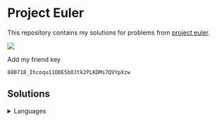 # Project Euler

This repository contains my solutions for problems from [project
euler](https://projecteuler.net).

![](https://projecteuler.net/profile/zidhuss.png)

Add my friend key

<pre><code>880718_Ihcoqu11O0E5bOJtk2PLKDMs7QVYpXzw</code></pre>

## Solutions

<details>
<summary>Languages</summary>
<table>
  <thead>
    <tr class="header">
      <th align="center">Problem</th>
      <th align="center">C</th>
      <th align="center">C++</th>
      <th align="center">Python</th>
      <th align="center">Go</th>
      <th align="center">Java</th>
      <th align="center">JavaScript</th>
      <th align="center">Rust</th>
    </tr>
  </thead>
  <tbody>
    <tr class="odd">
      <td align="center">001</td>
      <td align="center"><a href="solutions/001/001.c">🔵</a></td>
      <td align="center"><a href="solutions/001/001.cc">🔵</a></td>
      <td align="center"><a href="solutions/001/001.py">🔵</a></td>
      <td align="center"><a href="solutions/001/001.go">🔵</a></td>
      <td align="center"><a href="solutions/001/_001.java">🔵</a></td>
      <td align="center"><a href="solutions/001/001.js">🔵</a></td>
      <td align="center"><a href="solutions/001/001.rs">🔵</a></td>
    </tr>
    <tr class="even">
      <td align="center">002</td>
      <td align="center"><a href="solutions/002/002.c">🔵</a></td>
      <td align="center"><a href="solutions/002/002.cc">🔵</a></td>
      <td align="center"><a href="solutions/002/002.py">🔵</a></td>
      <td align="center"><a href="solutions/002/002.go">🔵</a></td>
      <td align="center"><a href="solutions/002/_002.java">🔵</a></td>
      <td align="center"><a href="solutions/002/002.js">🔵</a></td>
      <td align="center"><a href="solutions/002/002.rs">🔵</a></td>
    </tr>
    <tr class="odd">
      <td align="center">003</td>
      <td align="center"><a href="solutions/003/003.c">🔵</a></td>
      <td align="center"><a href="solutions/003/003.cc">🔵</a></td>
      <td align="center"><a href="solutions/003/003.py">🔵</a></td>
      <td align="center"><a href="solutions/003/003.go">🔵</a></td>
      <td align="center"><a href="solutions/003/_003.java">🔵</a></td>
      <td align="center"><a href="solutions/003/003.js">🔵</a></td>
      <td align="center"><a href="solutions/003/003.rs">🔵</a></td>
    </tr>
    <tr class="even">
      <td align="center">004</td>
      <td align="center"><a href="solutions/004/004.c">🔵</a></td>
      <td align="center"><a href="solutions/004/004.cc">🔵</a></td>
      <td align="center"><a href="solutions/004/004.py">🔵</a></td>
      <td align="center"><a href="solutions/004/004.go">🔵</a></td>
      <td align="center"><a href="solutions/004/_004.java">🔵</a></td>
      <td align="center"><a href="solutions/004/004.js">🔵</a></td>
      <td align="center"><a href="solutions/004/004.rs">🔵</a></td>
    </tr>
    <tr class="odd">
      <td align="center">005</td>
      <td align="center"><a href="solutions/005/005.c">🔵</a></td>
      <td align="center"><a href="solutions/005/005.cc">🔵</a></td>
      <td align="center"><a href="solutions/005/005.py">🔵</a></td>
      <td align="center"><a href="solutions/005/005.go">🔵</a></td>
      <td align="center"><a href="solutions/005/_005.java">🔵</a></td>
      <td align="center"><a href="solutions/005/005.js">🔵</a></td>
      <td align="center"><a href="solutions/005/005.rs">🔵</a></td>
    </tr>
    <tr class="even">
      <td align="center">006</td>
      <td align="center"><a href="solutions/006/006.c">🔵</a></td>
      <td align="center"><a href="solutions/006/006.cc">🔵</a></td>
      <td align="center"><a href="solutions/006/006.py">🔵</a></td>
      <td align="center"><a href="solutions/006/006.go">🔵</a></td>
      <td align="center"><a href="solutions/006/_006.java">🔵</a></td>
      <td align="center"><a href="solutions/006/006.js">🔵</a></td>
      <td align="center"><a href="solutions/006/006.rs">🔵</a></td>
    </tr>
    <tr class="odd">
      <td align="center">007</td>
      <td align="center"><a href="solutions/007/007.c">🔵</a></td>
      <td align="center"><a href="solutions/007/007.cc">🔵</a></td>
      <td align="center"><a href="solutions/007/007.py">🔵</a></td>
      <td align="center"><a href="solutions/007/007.go">🔵</a></td>
      <td align="center"><a href="solutions/007/_007.java">🔵</a></td>
      <td align="center"><a href="solutions/007/007.js">🔵</a></td>
      <td align="center"></td>
    </tr>
    <tr class="even">
      <td align="center">008</td>
      <td align="center"><a href="solutions/008/008.c">🔵</a></td>
      <td align="center"></td>
      <td align="center"><a href="solutions/008/008.py">🔵</a></td>
      <td align="center"><a href="solutions/008/008.go">🔵</a></td>
      <td align="center"><a href="solutions/008/_008.java">🔵</a></td>
      <td align="center"><a href="solutions/008/008.js">🔵</a></td>
      <td align="center"><a href="solutions/008/008.rs">🔵</a></td>
    </tr>
    <tr class="odd">
      <td align="center">009</td>
      <td align="center"><a href="solutions/009/009.c">🔵</a></td>
      <td align="center"><a href="solutions/009/009.cc">🔵</a></td>
      <td align="center"><a href="solutions/009/009.py">🔵</a></td>
      <td align="center"><a href="solutions/009/009.go">🔵</a></td>
      <td align="center"><a href="solutions/009/_009.java">🔵</a></td>
      <td align="center"><a href="solutions/009/009.js">🔵</a></td>
      <td align="center"></td>
    </tr>
    <tr class="even">
      <td align="center">010</td>
      <td align="center"><a href="solutions/010/010.c">🔵</a></td>
      <td align="center"><a href="solutions/010/010.cc">🔵</a></td>
      <td align="center"><a href="solutions/010/010.py">🔵</a></td>
      <td align="center"><a href="solutions/010/010.go">🔵</a></td>
      <td align="center"><a href="solutions/010/_010.java">🔵</a></td>
      <td align="center"><a href="solutions/010/010.js">🔵</a></td>
      <td align="center"></td>
    </tr>
    <tr class="odd">
      <td align="center">011</td>
      <td align="center"></td>
      <td align="center"></td>
      <td align="center"></td>
      <td align="center"><a href="solutions/011/011.go">🔵</a></td>
      <td align="center"></td>
      <td align="center"></td>
      <td align="center"></td>
    </tr>
    <tr class="even">
      <td align="center">012</td>
      <td align="center"></td>
      <td align="center"></td>
      <td align="center"></td>
      <td align="center"><a href="solutions/012/012.go">🔵</a></td>
      <td align="center"></td>
      <td align="center"></td>
      <td align="center"></td>
    </tr>
    <tr class="odd">
      <td align="center">013</td>
      <td align="center"><a href="solutions/013/013.c">🔵</a></td>
      <td align="center"></td>
      <td align="center"><a href="solutions/013/013.py">🔵</a></td>
      <td align="center"><a href="solutions/013/013.go">🔵</a></td>
      <td align="center"></td>
      <td align="center"></td>
      <td align="center"></td>
    </tr>
    <tr class="even">
      <td align="center">014</td>
      <td align="center"></td>
      <td align="center"></td>
      <td align="center"></td>
      <td align="center"><a href="solutions/014/014.go">🔵</a></td>
      <td align="center"></td>
      <td align="center"></td>
      <td align="center"></td>
    </tr>
    <tr class="odd">
      <td align="center">015</td>
      <td align="center"><a href="solutions/015/015.c">🔵</a></td>
      <td align="center"><a href="solutions/015/015.cc">🔵</a></td>
      <td align="center"><a href="solutions/015/015.py">🔵</a></td>
      <td align="center"><a href="solutions/015/015.go">🔵</a></td>
      <td align="center"><a href="solutions/015/_015.java">🔵</a></td>
      <td align="center"><a href="solutions/015/015.js">🔵</a></td>
      <td align="center"><a href="solutions/015/015.rs">🔵</a></td>
    </tr>
    <tr class="even">
      <td align="center">016</td>
      <td align="center"><a href="solutions/016/016.c">🔵</a></td>
      <td align="center"></td>
      <td align="center"><a href="solutions/016/016.py">🔵</a></td>
      <td align="center"><a href="solutions/016/016.go">🔵</a></td>
      <td align="center"></td>
      <td align="center"></td>
      <td align="center"></td>
    </tr>
    <tr class="odd">
      <td align="center">017</td>
      <td align="center"></td>
      <td align="center"></td>
      <td align="center"></td>
      <td align="center"><a href="solutions/017/017.go">🔵</a></td>
      <td align="center"></td>
      <td align="center"></td>
      <td align="center"></td>
    </tr>
    <tr class="even">
      <td align="center">018</td>
      <td align="center"><a href="solutions/018/018.c">🔵</a></td>
      <td align="center"></td>
      <td align="center"></td>
      <td align="center"><a href="solutions/018/018.go">🔵</a></td>
      <td align="center"></td>
      <td align="center"></td>
      <td align="center"></td>
    </tr>
    <tr class="odd">
      <td align="center">019</td>
      <td align="center"><a href="solutions/019/019.c">🔵</a></td>
      <td align="center"></td>
      <td align="center"><a href="solutions/019/019.py">🔵</a></td>
      <td align="center"><a href="solutions/019/019.go">🔵</a></td>
      <td align="center"></td>
      <td align="center"></td>
      <td align="center"></td>
    </tr>
    <tr class="even">
      <td align="center">020</td>
      <td align="center"><a href="solutions/020/020.c">🔵</a></td>
      <td align="center"></td>
      <td align="center"><a href="solutions/020/020.py">🔵</a></td>
      <td align="center"><a href="solutions/020/020.go">🔵</a></td>
      <td align="center"></td>
      <td align="center"></td>
      <td align="center"></td>
    </tr>
    <tr class="odd">
      <td align="center">021</td>
      <td align="center"><a href="solutions/021/021.c">🔵</a></td>
      <td align="center"></td>
      <td align="center"><a href="solutions/021/021.py">🔵</a></td>
      <td align="center"><a href="solutions/021/021.go">🔵</a></td>
      <td align="center"></td>
      <td align="center"></td>
      <td align="center"><a href="solutions/021/021.rs">🔵</a></td>
    </tr>
    <tr class="even">
      <td align="center">022</td>
      <td align="center"><a href="solutions/022/022.c">🔵</a></td>
      <td align="center"></td>
      <td align="center"></td>
      <td align="center"><a href="solutions/022/022.go">🔵</a></td>
      <td align="center"></td>
      <td align="center"><a href="solutions/022/022.js">🔵</a></td>
      <td align="center"></td>
    </tr>
    <tr class="odd">
      <td align="center">023</td>
      <td align="center"></td>
      <td align="center"></td>
      <td align="center"><a href="solutions/023/023.py">🔵</a></td>
      <td align="center"></td>
      <td align="center"></td>
      <td align="center"></td>
      <td align="center"></td>
    </tr>
    <tr class="even">
      <td align="center">024</td>
      <td align="center"></td>
      <td align="center"></td>
      <td align="center"><a href="solutions/024/024.py">🔵</a></td>
      <td align="center"></td>
      <td align="center"></td>
      <td align="center"></td>
      <td align="center"></td>
    </tr>
    <tr class="odd">
      <td align="center">025</td>
      <td align="center"><a href="solutions/025/025.c">🔵</a></td>
      <td align="center"></td>
      <td align="center"><a href="solutions/025/025.py">🔵</a></td>
      <td align="center"><a href="solutions/025/025.go">🔵</a></td>
      <td align="center"></td>
      <td align="center"></td>
      <td align="center"></td>
    </tr>
    <tr class="even">
      <td align="center">028</td>
      <td align="center"><a href="solutions/028/028.c">🔵</a></td>
      <td align="center"><a href="solutions/028/028.cc">🔵</a></td>
      <td align="center"><a href="solutions/028/028.py">🔵</a></td>
      <td align="center"><a href="solutions/028/028.go">🔵</a></td>
      <td align="center"><a href="solutions/028/_028.java">🔵</a></td>
      <td align="center"><a href="solutions/028/028.js">🔵</a></td>
      <td align="center"><a href="solutions/028/028.rs">🔵</a></td>
    </tr>
    <tr class="odd">
      <td align="center">029</td>
      <td align="center"><a href="solutions/029/029.c">🔵</a></td>
      <td align="center"></td>
      <td align="center"><a href="solutions/029/029.py">🔵</a></td>
      <td align="center"><a href="solutions/029/029.go">🔵</a></td>
      <td align="center"></td>
      <td align="center"></td>
      <td align="center"></td>
    </tr>
    <tr class="even">
      <td align="center">030</td>
      <td align="center"><a href="solutions/030/030.c">🔵</a></td>
      <td align="center"></td>
      <td align="center"></td>
      <td align="center"><a href="solutions/030/030.go">🔵</a></td>
      <td align="center"></td>
      <td align="center"></td>
      <td align="center"></td>
    </tr>
    <tr class="odd">
      <td align="center">031</td>
      <td align="center"></td>
      <td align="center"></td>
      <td align="center"></td>
      <td align="center"><a href="solutions/031/031.go">🔵</a></td>
      <td align="center"></td>
      <td align="center"></td>
      <td align="center"></td>
    </tr>
    <tr class="even">
      <td align="center">033</td>
      <td align="center"><a href="solutions/033/033.c">🔵</a></td>
      <td align="center"></td>
      <td align="center"><a href="solutions/033/033.py">🔵</a></td>
      <td align="center"><a href="solutions/033/033.go">🔵</a></td>
      <td align="center"></td>
      <td align="center"></td>
      <td align="center"></td>
    </tr>
    <tr class="odd">
      <td align="center">034</td>
      <td align="center"><a href="solutions/034/034.c">🔵</a></td>
      <td align="center"></td>
      <td align="center"></td>
      <td align="center"><a href="solutions/034/034.go">🔵</a></td>
      <td align="center"></td>
      <td align="center"></td>
      <td align="center"></td>
    </tr>
    <tr class="even">
      <td align="center">035</td>
      <td align="center"></td>
      <td align="center"></td>
      <td align="center"></td>
      <td align="center"><a href="solutions/035/035.go">🔵</a></td>
      <td align="center"></td>
      <td align="center"></td>
      <td align="center"></td>
    </tr>
    <tr class="odd">
      <td align="center">036</td>
      <td align="center"></td>
      <td align="center"></td>
      <td align="center"><a href="solutions/036/036.py">🔵</a></td>
      <td align="center"><a href="solutions/036/036.go">🔵</a></td>
      <td align="center"></td>
      <td align="center"></td>
      <td align="center"></td>
    </tr>
    <tr class="even">
      <td align="center">040</td>
      <td align="center"><a href="solutions/040/040.c">🔵</a></td>
      <td align="center"></td>
      <td align="center"><a href="solutions/040/040.py">🔵</a></td>
      <td align="center"></td>
      <td align="center"></td>
      <td align="center"></td>
      <td align="center"></td>
    </tr>
    <tr class="odd">
      <td align="center">048</td>
      <td align="center"><a href="solutions/048/048.c">🔵</a></td>
      <td align="center"></td>
      <td align="center"><a href="solutions/048/048.py">🔵</a></td>
      <td align="center"><a href="solutions/048/048.go">🔵</a></td>
      <td align="center"></td>
      <td align="center"></td>
      <td align="center"></td>
    </tr>
    <tr class="even">
      <td align="center">052</td>
      <td align="center"><a href="solutions/052/052.c">🔵</a></td>
      <td align="center"></td>
      <td align="center"><a href="solutions/052/052.py">🔵</a></td>
      <td align="center"><a href="solutions/052/052.go">🔵</a></td>
      <td align="center"></td>
      <td align="center"></td>
      <td align="center"></td>
    </tr>
    <tr class="odd">
      <td align="center">056</td>
      <td align="center"><a href="solutions/056/056.c">🔵</a></td>
      <td align="center"></td>
      <td align="center"><a href="solutions/056/056.py">🔵</a></td>
      <td align="center"><a href="solutions/056/056.go">🔵</a></td>
      <td align="center"></td>
      <td align="center"></td>
      <td align="center"></td>
    </tr>
    <tr class="even">
      <td align="center">058</td>
      <td align="center"><a href="solutions/058/058.c">🔵</a></td>
      <td align="center"></td>
      <td align="center"></td>
      <td align="center"><a href="solutions/058/058.go">🔵</a></td>
      <td align="center"></td>
      <td align="center"></td>
      <td align="center"></td>
    </tr>
    <tr class="odd">
      <td align="center">059</td>
      <td align="center"><a href="solutions/059/059.c">🔵</a></td>
      <td align="center"></td>
      <td align="center"><a href="solutions/059/059.py">🔵</a></td>
      <td align="center"><a href="solutions/059/059.go">🔵</a></td>
      <td align="center"></td>
      <td align="center"></td>
      <td align="center"></td>
    </tr>
    <tr class="even">
      <td align="center">067</td>
      <td align="center"><a href="solutions/067/067.c">🔵</a></td>
      <td align="center"></td>
      <td align="center"></td>
      <td align="center"><a href="solutions/067/067.go">🔵</a></td>
      <td align="center"></td>
      <td align="center"></td>
      <td align="center"></td>
    </tr>
    <tr class="odd">
      <td align="center">092</td>
      <td align="center"><a href="solutions/092/092.c">🔵</a></td>
      <td align="center"></td>
      <td align="center"></td>
      <td align="center"><a href="solutions/092/092.go">🔵</a></td>
      <td align="center"></td>
      <td align="center"></td>
      <td align="center"></td>
    </tr>
    <tr class="even">
      <td align="center">145</td>
      <td align="center"><a href="solutions/145/145.c">🔵</a></td>
      <td align="center"></td>
      <td align="center"></td>
      <td align="center"><a href="solutions/145/145.go">🔵</a></td>
      <td align="center"></td>
      <td align="center"></td>
      <td align="center"><a href="solutions/145/145.rs">🔵</a></td>
    </tr>
    <tr class="odd">
      <td align="center">206</td>
      <td align="center"><a href="solutions/206/206.c">🔵</a></td>
      <td align="center"></td>
      <td align="center"></td>
      <td align="center"><a href="solutions/206/206.go">🔵</a></td>
      <td align="center"></td>
      <td align="center"></td>
      <td align="center"></td>
    </tr>
  </tbody>
</table>
</details>
